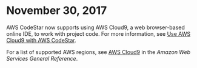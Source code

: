 # November 30, 2017<a name="history-2017-11-30"></a>

AWS CodeStar now supports using AWS Cloud9, a web browser\-based online IDE, to work with project code\. For more information, see [Use AWS Cloud9 with AWS CodeStar](setting-up-ide-cloud9.md)\. 

For a list of supported AWS regions, see [AWS Cloud9](http://docs.aws.amazon.com/general/latest/gr/rande.html#cloud9_region) in the *Amazon Web Services General Reference*\. 